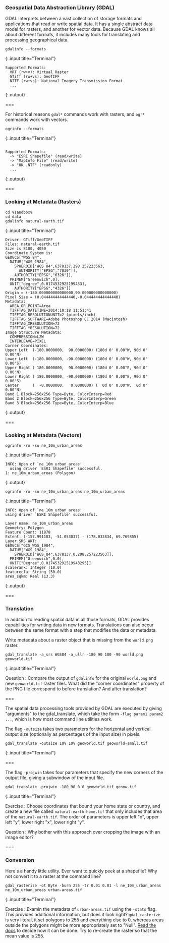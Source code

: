 ---
---

### Geospatial Data Abstraction Library (GDAL)

GDAL interprets between a vast collection of storage formats and applications that read or write spatial data. It has a single abstract data model for rasters, and another for vector data. Because GDAL knows all about different formats, it includes many tools for translating and processing geographical data.

~~~
gdalinfo --formats
~~~
{:.input title="Terminal"}
~~~
Supported Formats:
  VRT (rw+v): Virtual Raster
  GTiff (rw+vs): GeoTIFF
  NITF (rw+vs): National Imagery Transmission Format
  ...
~~~
{:.output}

===

For historical reasons `gdal*` commands work with rasters, and `ogr*` commands work with vectors.

~~~
ogrinfo --formats
~~~
{:.input title="Terminal"}
~~~

Supported Formats:
  -> "ESRI Shapefile" (read/write)
  -> "MapInfo File" (read/write)
  -> "UK .NTF" (readonly)
  ...
~~~
{:.output}

===

### Looking at Metadata (Rasters)

~~~
cd %sandbox%
cd data
gdalinfo natural-earth.tif
~~~
{:.input title="Terminal"}

[//]: # " http://www.naturalearthdata.com/downloads/10m-natural-earth-1/10m-natural-earth/ "
[//]: # " processed with: "
[//]: # " gdal_translate -outsize 50% 50% -co 'COMPRESS=LZW' -co 'TILED=YES' NE1_LR_LC.tif natural-earth.tif "

~~~
Driver: GTiff/GeoTIFF
Files: natural-earth.tif
Size is 8100, 4050
Coordinate System is:
GEOGCS["WGS 84",
  DATUM["WGS_1984",
    SPHEROID["WGS 84",6378137,298.257223563,
      AUTHORITY["EPSG","7030"]],
    AUTHORITY["EPSG","6326"]],
  PRIMEM["Greenwich",0],
  UNIT["degree",0.0174532925199433],
    AUTHORITY["EPSG","4326"]]
Origin = (-180.000000000000000,90.000000000000000)
Pixel Size = (0.044444444444440,-0.044444444444440)
Metadata:
  AREA_OR_POINT=Area
  TIFFTAG_DATETIME=2014:10:18 11:51:41
  TIFFTAG_RESOLUTIONUNIT=2 (pixels/inch)
  TIFFTAG_SOFTWARE=Adobe Photoshop CC 2014 (Macintosh)
  TIFFTAG_XRESOLUTION=72
  TIFFTAG_YRESOLUTION=72
Image Structure Metadata:
  COMPRESSION=LZW
  INTERLEAVE=PIXEL
Corner Coordinates:
Upper Left  (-180.0000000,  90.0000000) (180d 0' 0.00"W, 90d 0' 0.00"N)
Lower Left  (-180.0000000, -90.0000000) (180d 0' 0.00"W, 90d 0' 0.00"S)
Upper Right ( 180.0000000,  90.0000000) (180d 0' 0.00"E, 90d 0' 0.00"N)
Lower Right ( 180.0000000, -90.0000000) (180d 0' 0.00"E, 90d 0' 0.00"S)
Center      (  -0.0000000,   0.0000000) (  0d 0' 0.00"W,  0d 0' 0.00"N)
Band 1 Block=256x256 Type=Byte, ColorInterp=Red
Band 2 Block=256x256 Type=Byte, ColorInterp=Green
Band 3 Block=256x256 Type=Byte, ColorInterp=Blue															
~~~
{:.output}

===

### Looking at Metadata (Vectors)

~~~
ogrinfo -ro -so ne_10m_urban_areas
~~~
{:.input title="Terminal"}

~~~
INFO: Open of `ne_10m_urban_areas'
  using driver `ESRI Shapefile' successful.
1: ne_10m_urban_areas (Polygon)
~~~
{:.output}

~~~
ogrinfo -ro -so ne_10m_urban_areas ne_10m_urban_areas
~~~
{:.input title="Terminal"}

~~~
INFO: Open of `ne_10m_urban_areas'
using driver `ESRI Shapefile' successful.
	  
Layer name: ne_10m_urban_areas
Geometry: Polygon
Feature Count: 11878
Extent: (-157.991183, -51.053037) - (178.033834, 69.769855)
Layer SRS WKT:
GEOGCS["GCS_WGS_1984",
  DATUM["WGS_1984",
    SPHEROID["WGS_84",6378137.0,298.257223563]],
  PRIMEM["Greenwich",0.0],
  UNIT["Degree",0.017453292519943295]]
scalerank: Integer (10.0)
featurecla: String (50.0)
area_sqkm: Real (13.3)
~~~
{:.output}

===

### Translation

In addition to reading spatial data in all those formats, GDAL provides capabilities for writing data in new formats.
Translations can also occur between the same format with a step that modifies the data or metadata.

Write metadata about a raster object that is missing from the `world.png` raster.

~~~
gdal_translate -a_srs WGS84 -a_ullr -180 90 180 -90 world.png geoworld.tif
~~~
{:.input title="Terminal"}

Question
: Compare the output of `gdalinfo` for the original `world.png` and new `geoworld.tif` raster files. What did the "corner coordinates" property of the PNG file correspond to before translation? And after translation?

===

The spatial data processing tools provided by GDAL are executed by giving "arguments" to the gdal_translate, which take the form `-flag param1 param2 ...`, which is how most command line utilities work.

The flag `-outsize` takes two parameters for the horizontal and vertical output size (optionally as percentages of the input size) in pixels.

~~~
gdal_translate -outsize 10% 10% geoworld.tif geoworld-small.tif
~~~
{:.input title="Terminal"}

===

The flag `-projwin` takes four parameters that specify the new corners of the output file, giving a subwindow of the input file.

~~~
gdal_translate -projwin -180 90 0 0 geoworld.tif geonw.tif
~~~
{:.input title="Terminal"}

Exercise
: Choose coordinates that bound your home state or country, and create a new file called `natural-earth-home.tif` that only includes that area of the `natural-earth.tif`. The order of parameters is upper left "x", upper left "y", lower right "x", lower right "y".

Question
: Why bother with this approach over cropping the image with an image editor?

===

### Conversion

Here's a handy little utility. Ever want to quickly peek at a shapefile? Why not convert it to a raster at the command line?

~~~
gdal_rasterize -ot Byte -burn 255 -tr 0.01 0.01 -l ne_10m_urban_areas ne_10m_urban_areas urban-areas.tif
~~~
{:.input title="Terminal"}

Exercise
: Examin the metadata of `urban-areas.tif` using the `-stats` flag. This provides additional information, but does it look right? `gdal_rasterize` is very literal, it set polygons to 255 and everything else to 0, whereas areas outside the polygons might be more appropriately set to "Null". [Read the docs](http://www.gdal.org/gdalinfo.html) to decide how it can be done. Try to re-create the raster so that the mean value is 255.
